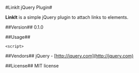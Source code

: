 #LinkIt jQuery Plugin#

**LinkIt** is a simple jQuery plugin to attach links to elements.

##Version##
0.1.0

##Usage##

    <script>

##Vendors##
jQuery - [http://jquery.com](http://jquery.com)

##License##
MIT license